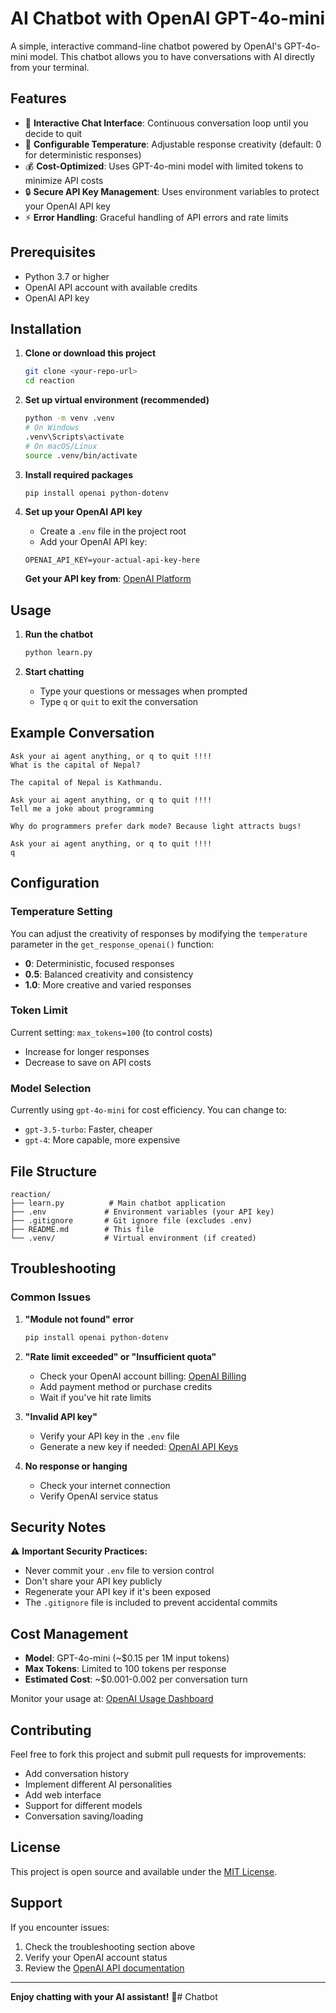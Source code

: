 # AI Chatbot with OpenAI GPT-4o-mini

A simple, interactive command-line chatbot powered by OpenAI's GPT-4o-mini model. This chatbot allows you to have conversations with AI directly from your terminal.

## Features

- 🤖 **Interactive Chat Interface**: Continuous conversation loop until you decide to quit
- 🔧 **Configurable Temperature**: Adjustable response creativity (default: 0 for deterministic responses)
- 💰 **Cost-Optimized**: Uses GPT-4o-mini model with limited tokens to minimize API costs
- 🔒 **Secure API Key Management**: Uses environment variables to protect your OpenAI API key
- ⚡ **Error Handling**: Graceful handling of API errors and rate limits

## Prerequisites

- Python 3.7 or higher
- OpenAI API account with available credits
- OpenAI API key

## Installation

1. **Clone or download this project**
   ```bash
   git clone <your-repo-url>
   cd reaction
   ```

2. **Set up virtual environment (recommended)**
   ```bash
   python -m venv .venv
   # On Windows
   .venv\Scripts\activate
   # On macOS/Linux
   source .venv/bin/activate
   ```

3. **Install required packages**
   ```bash
   pip install openai python-dotenv
   ```

4. **Set up your OpenAI API key**
   - Create a `.env` file in the project root
   - Add your OpenAI API key:
   ```
   OPENAI_API_KEY=your-actual-api-key-here
   ```
   
   **Get your API key from**: [OpenAI Platform](https://platform.openai.com/account/api-keys)

## Usage

1. **Run the chatbot**
   ```bash
   python learn.py
   ```

2. **Start chatting**
   - Type your questions or messages when prompted
   - Type `q` or `quit` to exit the conversation

## Example Conversation

```
Ask your ai agent anything, or q to quit !!!!
What is the capital of Nepal?

The capital of Nepal is Kathmandu.

Ask your ai agent anything, or q to quit !!!!
Tell me a joke about programming

Why do programmers prefer dark mode? Because light attracts bugs!

Ask your ai agent anything, or q to quit !!!!
q
```

## Configuration

### Temperature Setting
You can adjust the creativity of responses by modifying the `temperature` parameter in the `get_response_openai()` function:

- **0**: Deterministic, focused responses
- **0.5**: Balanced creativity and consistency  
- **1.0**: More creative and varied responses

### Token Limit
Current setting: `max_tokens=100` (to control costs)
- Increase for longer responses
- Decrease to save on API costs

### Model Selection
Currently using `gpt-4o-mini` for cost efficiency. You can change to:
- `gpt-3.5-turbo`: Faster, cheaper
- `gpt-4`: More capable, more expensive

## File Structure

```
reaction/
├── learn.py          # Main chatbot application
├── .env             # Environment variables (your API key)
├── .gitignore       # Git ignore file (excludes .env)
├── README.md        # This file
└── .venv/           # Virtual environment (if created)
```

## Troubleshooting

### Common Issues

1. **"Module not found" error**
   ```bash
   pip install openai python-dotenv
   ```

2. **"Rate limit exceeded" or "Insufficient quota"**
   - Check your OpenAI account billing: [OpenAI Billing](https://platform.openai.com/account/billing)
   - Add payment method or purchase credits
   - Wait if you've hit rate limits

3. **"Invalid API key"**
   - Verify your API key in the `.env` file
   - Generate a new key if needed: [OpenAI API Keys](https://platform.openai.com/account/api-keys)

4. **No response or hanging**
   - Check your internet connection
   - Verify OpenAI service status

## Security Notes

⚠️ **Important Security Practices:**

- Never commit your `.env` file to version control
- Don't share your API key publicly
- Regenerate your API key if it's been exposed
- The `.gitignore` file is included to prevent accidental commits

## Cost Management

- **Model**: GPT-4o-mini (~$0.15 per 1M input tokens)
- **Max Tokens**: Limited to 100 tokens per response
- **Estimated Cost**: ~$0.001-0.002 per conversation turn

Monitor your usage at: [OpenAI Usage Dashboard](https://platform.openai.com/account/usage)

## Contributing

Feel free to fork this project and submit pull requests for improvements:

- Add conversation history
- Implement different AI personalities
- Add web interface
- Support for different models
- Conversation saving/loading

## License

This project is open source and available under the [MIT License](LICENSE).

## Support

If you encounter issues:

1. Check the troubleshooting section above
2. Verify your OpenAI account status
3. Review the [OpenAI API documentation](https://platform.openai.com/docs)

---

**Enjoy chatting with your AI assistant!** 🚀#   C h a t b o t  
 